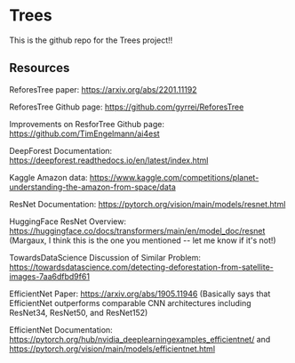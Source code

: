 # Trees

This is the github repo for the Trees project!!

## Resources

ReforesTree paper: https://arxiv.org/abs/2201.11192

ReforesTree Github page: https://github.com/gyrrei/ReforesTree

Improvements on ResforTree Github page: https://github.com/TimEngelmann/ai4est

DeepForest Documentation: https://deepforest.readthedocs.io/en/latest/index.html

Kaggle Amazon data: https://www.kaggle.com/competitions/planet-understanding-the-amazon-from-space/data

ResNet Documentation: https://pytorch.org/vision/main/models/resnet.html

HuggingFace ResNet Overview: https://huggingface.co/docs/transformers/main/en/model_doc/resnet (Margaux, I think this is the one you mentioned -- let me know if it's not!)

TowardsDataScience Discussion of Similar Problem: https://towardsdatascience.com/detecting-deforestation-from-satellite-images-7aa6dfbd9f61

EfficientNet Paper: https://arxiv.org/abs/1905.11946 (Basically says that EfficientNet outperforms comparable CNN architectures including ResNet34, ResNet50, and ResNet152)

EfficientNet Documentation: https://pytorch.org/hub/nvidia_deeplearningexamples_efficientnet/ and https://pytorch.org/vision/main/models/efficientnet.html
